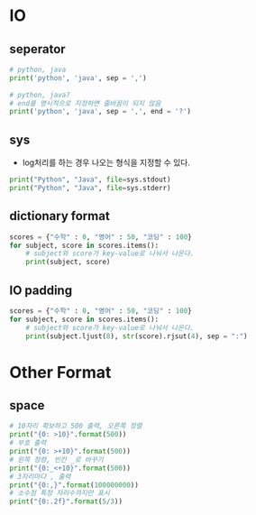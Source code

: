 # IO  
## seperator  
```python  
# python, java  
print('python', 'java', sep = ',')  
  
# python, java?  
# end를 명시적으로 지정하면 줄바꿈이 되지 않음  
print('python', 'java', sep = ',', end = '?')  
```  
## sys  
- log처리를 하는 경우 나오는 형식을 지정할 수 있다.  
```python  
print("Python", "Java", file=sys.stdout)  
print("Python", "Java", file=sys.stderr)  
```  
  
## dictionary format  
```python  
scores = {"수학" : 0, "영어" : 50, "코딩" : 100}  
for subject, score in scores.items():   
    # subject와 score가 key-value로 나눠서 나온다.  
    print(subject, score)  
```  
  
## IO padding  
```python  
scores = {"수학" : 0, "영어" : 50, "코딩" : 100}  
for subject, score in scores.items():   
    # subject와 score가 key-value로 나눠서 나온다.  
    print(subject.ljust(8), str(score).rjsut(4), sep = ":")  
```  
  
# Other Format  
## space  
```python  
# 10자리 확보하고 500 출력, 오른쪽 정렬  
print("{0: >10}".format(500))  
# 부호 출력  
print("{0: >+10}".format(500))  
# 왼쪽 정령, 빈칸 _로 바꾸기  
print("{0:_<+10}".format(500))  
# 3자리마다 , 출력  
print("{0:,}".format(100000000))  
# 소수점 특정 자리수까지만 표시  
print("{0:.2f}".format(5/3))  
  
```